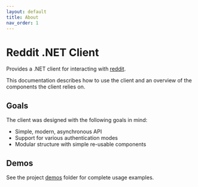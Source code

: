 ```yaml
---
layout: default
title: About
nav_order: 1
---
```


# Reddit .NET Client

Provides a .NET client for interacting with [reddit](https://www.reddit.com).

This documentation describes how to use the client and an overview of the components the client relies on.

## Goals

The client was designed with the following goals in mind:

- Simple, modern, asynchronous API
- Support for various authentication modes
- Modular structure with simple re-usable components

## Demos

See the project [demos](https://github.com/JedS6391/Reddit.NET/tree/master/demos) folder for complete usage examples.